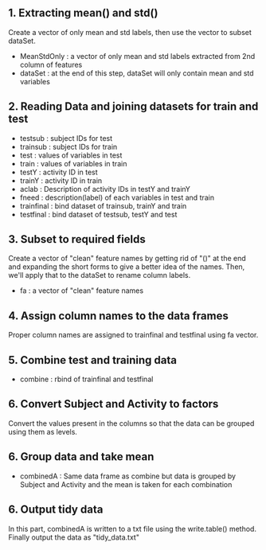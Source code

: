 ## 1. Extracting mean() and std()
Create a vector of only mean and std labels, then use the vector to subset dataSet.
* MeanStdOnly : a vector of only mean and std labels extracted from 2nd column of features
* dataSet : at the end of this step, dataSet will only contain mean and std variables

## 2. Reading Data and joining datasets for train and test
* testsub : subject IDs for test
* trainsub  : subject IDs for train
* test : values of variables in test
* train : values of variables in train
* testY : activity ID in test
* trainY : activity ID in train
* aclab : Description of activity IDs in testY and trainY
* fneed : description(label) of each variables in test and train
* trainfinal : bind dataset of trainsub, trainY and train
* testfinal : bind dataset of testsub, testY and test

## 3. Subset to required fields
Create a vector of "clean" feature names by getting rid of "()" at the end and expanding the short forms to give a better idea of the names. Then, we'll apply that to the dataSet to rename column labels.
* fa : a vector of "clean" feature names 

## 4. Assign column names to the data frames
Proper column names are assigned to trainfinal and testfinal using fa vector.


## 5. Combine test and training data
* combine : rbind of trainfinal and testfinal


## 6. Convert Subject and Activity to factors
Convert the values present in the columns so that the data can be grouped using them as levels.

## 6. Group data and take mean
* combinedA : Same data frame as combine but data is grouped by Subject and Activity and the mean is taken for each combination

## 6. Output tidy data
In this part, combinedA is written to a txt file using the write.table() method. Finally output the data as "tidy_data.txt"

